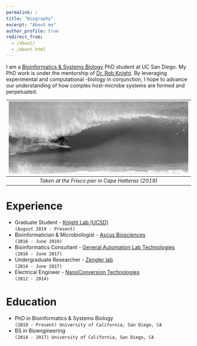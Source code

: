 ```yaml
---
permalink: /
title: "Biography"
excerpt: "About me"
author_profile: true
redirect_from: 
  - /about/
  - /about.html
---
```


I am a [Bioinformatics & Systems Biology](https://bioinformatics.ucsd.edu/) PhD student at UC San Diego. My PhD work is under the mentorship of [Dr. Rob Knight](https://knightlab.ucsd.edu/). By leveraging experimental and computational -biology in conjunction, I hope to advance our understanding of how complex host-microbe systems are formed and perpetuated. 

| ![surfing](/images/surfing_crop_more.png) | 
|:--:| 
| *Taken at the Frisco pier in Cape Hatteras (2019)* |

Experience
======
* Graduate Student - [Knight Lab (UCSD)](https://knightlab.ucsd.edu/)  <br /> `(August 2019 - Present)`
* Bioinformatician & Microbiologist - [Ascus Biosciences](https://ascusbiosciences.com/) <br /> `(2016 - June 2019)`
* Bioinformatics Consultant - [General Automation Lab Technologies](https://www.galt-inc.com/)  <br /> `(2016 - June 2017)`
* Undergraduate Researcher - [Zengler lab](https://www.zenglerlab.com/)  <br /> `(2014 - June 2017)`
* Electrical Engineer - [NanoConversion Technologies](https://www.crunchbase.com/organization/nanoconversion-technologies#section-overview)  <br /> `(2012 - 2014)`

Education
======
* PhD in Bioinformatics & Systems Biology  <br /> `(2019 - Present) University of California, San Diego, CA`
* BS in Bioengineering  <br /> `(2014 - 2017) University of California, San Diego, CA`

